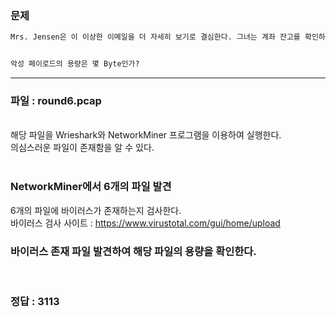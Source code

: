 ### __문제__
```markdown
Mrs. Jensen은 이 이상한 이메일을 더 자세히 보기로 결심한다. 그녀는 계좌 잔고를 확인하기 위해 계좌에 대한 접근 권한을 계속 유지하기로 결정한다. Round 6 패킷을 사용해서 다음 질문에 답하시오.


악성 페이로드의 용량은 몇 Byte인가?
```
---

### __파일 : round6.pcap__
<br>
해당 파일을 Wrieshark와 NetworkMiner 프로그램을 이용하여 실행한다.
<br>
의심스러운 파일이 존재함을 알 수 있다.<br><br>

### __NetworkMiner에서 6개의 파일 발견__
6개의 파일에 바이러스가 존재하는지 검사한다.<br>
바이러스 검사 사이트 : https://www.virustotal.com/gui/home/upload

### __바이러스 존재 파일 발견하여 해당 파일의 용량을 확인한다.__

<br>

### __정답 : 3113__
